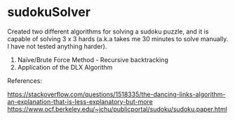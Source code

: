 # sudokuSolver

Created two different algorithms for solving a sudoku puzzle, and it is capable of solving 3 x 3 hards (a.k.a takes me 30 minutes to solve manually. I have not tested anything harder).
1. Naïve/Brute Force Method - Recursive backtracking
2. Application of the DLX Algorithm 

References:

https://stackoverflow.com/questions/1518335/the-dancing-links-algorithm-an-explanation-that-is-less-explanatory-but-more
https://www.ocf.berkeley.edu/~jchu/publicportal/sudoku/sudoku.paper.html
